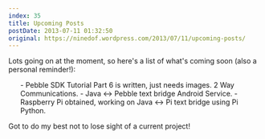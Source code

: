 ```yaml
---
index: 35
title: Upcoming Posts
postDate: 2013-07-11 01:32:50
original: https://ninedof.wordpress.com/2013/07/11/upcoming-posts/
---
```


Lots going on at the moment, so here's a list of what's coming soon (also a personal reminder!):
<ol>
	- Pebble SDK Tutorial Part 6 is written, just needs images. 2 Way Communications.
	- Java &lt;-&gt; Pebble text bridge Android Service.
	- Raspberry Pi obtained, working on Java &lt;-&gt; Pi text bridge using Pi Python.
</ol>
Got to do my best not to lose sight of a current project!
